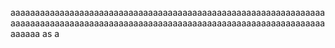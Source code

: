 aaaaaaaaaaaaaaaaaaaaaaaaaaaaaaaaaaaaaaaaaaaaaaaaaaaaaaaaaaaaaaaaaaaaaaaaaaaaaaaaaaaaaaaaaaaaaaaaaaaaaaaaaaaaaaaaaaaaaaaaaaaaaaaaaaaaaa
as
a
